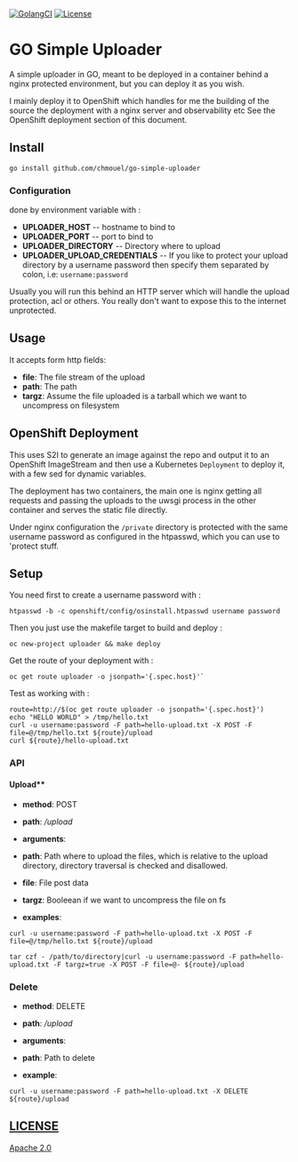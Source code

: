 [![GolangCI](https://golangci.com/badges/github.com/chmouel/go-simple-uploader.svg)](https://golangci.com/r/github.com/chmouel/go-simple-uploader)
[![License](https://img.shields.io/github/license/chmouel/go-simple-uploader)](/LICENSE)

# GO Simple Uploader

A simple uploader in GO, meant to be deployed in a container behind a
nginx protected environment, but you can deploy it as you wish.

I mainly deploy it to OpenShift which handles for me the building of the source
the deployment with a nginx server and observability etc See the OpenShift
deployment section of this document.

## Install

```shell
go install github.com/chmouel/go-simple-uploader
```

### Configuration

done by environment variable with :

- **UPLOADER_HOST** -- hostname to bind to
- **UPLOADER_PORT** -- port to bind to
- **UPLOADER_DIRECTORY** -- Directory where to upload
- **UPLOADER_UPLOAD_CREDENTIALS** -- If you like to protect your upload directory by a username password then specify them separated by colon, i.e: `username:password`

Usually you will run this behind an HTTP server which will handle the upload
protection, acl or others. You really don't want to expose this to the internet
unprotected.

## Usage

It accepts form http fields:

- **file**: The file stream of the upload
- **path**: The path
- **targz**: Assume the file uploaded is a tarball which we want to uncompress on filesystem

## OpenShift Deployment

This uses S2I to generate an image against the repo and output it to an
OpenShift ImageStream and then use a Kubernetes `Deployment` to deploy it, with
a few sed for dynamic variables.

The deployment has two containers, the main one is nginx getting all requests and
passing the uploads to the uwsgi process in the other container and serves the
static file directly.

Under nginx configuration the `/private` directory is protected with the same
username password as configured in the htpasswd, which you can use to 'protect
stuff.

## Setup

You need first to create a username password with :

```shell
htpasswd -b -c openshift/config/osinstall.htpasswd username password
```

Then you just use the makefile target to build and deploy :

```shell
oc new-project uploader && make deploy
```

Get the route of your deployment with :

```shell
oc get route uploader -o jsonpath='{.spec.host}'`
```

Test as working with :

```shell
route=http://$(oc get route uploader -o jsonpath='{.spec.host}')
echo "HELLO WORLD" > /tmp/hello.txt
curl -u username:password -F path=hello-upload.txt -X POST -F file=@/tmp/hello.txt ${route}/upload
curl ${route}/hello-upload.txt
```

### API

#### Upload**

- **method**: POST
- **path**: */upload*
- **arguments**:
- **path**: Path where to upload the files, which is relative to the upload directory, directory traversal is checked and disallowed.
- **file**: File post data
- **targz**: Booleean if we want to uncompress the file on fs

- **examples**:

```shell
curl -u username:password -F path=hello-upload.txt -X POST -F file=@/tmp/hello.txt ${route}/upload
```

```shell
tar czf - /path/to/directory|curl -u username:password -F path=hello-upload.txt -F targz=true -X POST -F file=@- ${route}/upload
```

### Delete

- **method**: DELETE

- **path**: */upload*
- **arguments**:
- **path**: Path to delete

- **example**:

```shell
curl -u username:password -F path=hello-upload.txt -X DELETE ${route}/upload
```

## [LICENSE](LICENSE)

[Apache 2.0](LICENSE)
